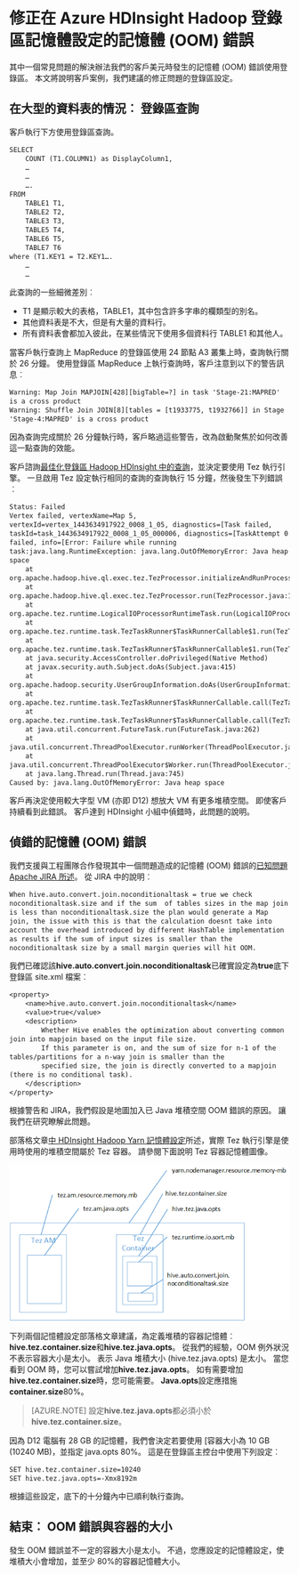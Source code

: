 <properties
    pageTitle="記憶體用完 (OOM)-登錄區設定 |Microsoft Azure"
    description="修正不足的記憶體錯誤 (OOM) 從登錄區查詢中的 Hadoop HDInsight 中。 客戶案例是查詢跨多個大型的資料表。"
    keywords="登出記憶體錯誤，OOM，登錄區設定"
    services="hdinsight"
    documentationCenter=""
    authors="rashimg"
    manager="jhubbard"
    editor="cgronlun"/>

<tags
    ms.service="hdinsight"
    ms.devlang="na"
    ms.topic="article"
    ms.tgt_pltfrm="na"
    ms.workload="big-data"
    ms.date="09/02/2016"
    ms.author="rashimg;jgao"/>

# <a name="fix-an-out-of-memory-oom-error-with-hive-memory-settings-in-hadoop-in-azure-hdinsight"></a>修正在 Azure HDInsight Hadoop 登錄區記憶體設定的記憶體 (OOM) 錯誤

其中一個常見問題的解決辦法我們的客戶美元時發生的記憶體 (OOM) 錯誤使用登錄區。 本文將說明客戶案例，我們建議的修正問題的登錄區設定。

## <a name="scenario-hive-query-across-large-tables"></a>在大型的資料表的情況︰ 登錄區查詢

客戶執行下方使用登錄區查詢。

    SELECT
        COUNT (T1.COLUMN1) as DisplayColumn1,
        …
        …
        ….
    FROM
        TABLE1 T1,
        TABLE2 T2,
        TABLE3 T3,
        TABLE5 T4,
        TABLE6 T5,
        TABLE7 T6
    where (T1.KEY1 = T2.KEY1….
        …
        …

此查詢的一些細微差別︰

* T1 是顯示較大的表格，TABLE1，其中包含許多字串的欄類型的別名。
* 其他資料表是不大，但是有大量的資料行。
* 所有資料表會都加入彼此，在某些情況下使用多個資料行 TABLE1 和其他人。

當客戶執行查詢上 MapReduce 的登錄區使用 24 節點 A3 叢集上時，查詢執行關於 26 分鐘。 使用登錄區 MapReduce 上執行查詢時，客戶注意到以下的警告訊息︰

    Warning: Map Join MAPJOIN[428][bigTable=?] in task 'Stage-21:MAPRED' is a cross product
    Warning: Shuffle Join JOIN[8][tables = [t1933775, t1932766]] in Stage 'Stage-4:MAPRED' is a cross product

因為查詢完成關於 26 分鐘執行時，客戶略過這些警告，改為啟動聚焦於如何改善這一點查詢的效能。

客戶諮詢[最佳化登錄區 Hadoop HDInsight 中的查詢](hdinsight-hadoop-optimize-hive-query.md)，並決定要使用 Tez 執行引擎。 一旦啟用 Tez 設定執行相同的查詢的查詢執行 15 分鐘，然後發生下列錯誤︰

    Status: Failed
    Vertex failed, vertexName=Map 5, vertexId=vertex_1443634917922_0008_1_05, diagnostics=[Task failed, taskId=task_1443634917922_0008_1_05_000006, diagnostics=[TaskAttempt 0 failed, info=[Error: Failure while running task:java.lang.RuntimeException: java.lang.OutOfMemoryError: Java heap space
        at
    org.apache.hadoop.hive.ql.exec.tez.TezProcessor.initializeAndRunProcessor(TezProcessor.java:172)
        at org.apache.hadoop.hive.ql.exec.tez.TezProcessor.run(TezProcessor.java:138)
        at
    org.apache.tez.runtime.LogicalIOProcessorRuntimeTask.run(LogicalIOProcessorRuntimeTask.java:324)
        at
    org.apache.tez.runtime.task.TezTaskRunner$TaskRunnerCallable$1.run(TezTaskRunner.java:176)
        at
    org.apache.tez.runtime.task.TezTaskRunner$TaskRunnerCallable$1.run(TezTaskRunner.java:168)
        at java.security.AccessController.doPrivileged(Native Method)
        at javax.security.auth.Subject.doAs(Subject.java:415)
        at org.apache.hadoop.security.UserGroupInformation.doAs(UserGroupInformation.java:1628)
        at
    org.apache.tez.runtime.task.TezTaskRunner$TaskRunnerCallable.call(TezTaskRunner.java:168)
        at
    org.apache.tez.runtime.task.TezTaskRunner$TaskRunnerCallable.call(TezTaskRunner.java:163)
        at java.util.concurrent.FutureTask.run(FutureTask.java:262)
        at java.util.concurrent.ThreadPoolExecutor.runWorker(ThreadPoolExecutor.java:1145)
        at java.util.concurrent.ThreadPoolExecutor$Worker.run(ThreadPoolExecutor.java:615)
        at java.lang.Thread.run(Thread.java:745)
    Caused by: java.lang.OutOfMemoryError: Java heap space

客戶再決定使用較大字型 VM (亦即 D12) 想放大 VM 有更多堆積空間。 即使客戶持續看到此錯誤。 客戶達到 HDInsight 小組中偵錯時，此問題的說明。

## <a name="debug-the-out-of-memory-oom-error"></a>偵錯的記憶體 (OOM) 錯誤

我們支援與工程團隊合作發現其中一個問題造成的記憶體 (OOM) 錯誤的[已知問題 Apache JIRA 所述](https://issues.apache.org/jira/browse/HIVE-8306)。 從 JIRA 中的說明︰

    When hive.auto.convert.join.noconditionaltask = true we check noconditionaltask.size and if the sum  of tables sizes in the map join is less than noconditionaltask.size the plan would generate a Map join, the issue with this is that the calculation doesnt take into account the overhead introduced by different HashTable implementation as results if the sum of input sizes is smaller than the noconditionaltask size by a small margin queries will hit OOM.

我們已確認該**hive.auto.convert.join.noconditionaltask**已確實設定為**true**底下登錄區 site.xml 檔案︰

    <property>
        <name>hive.auto.convert.join.noconditionaltask</name>
        <value>true</value>
        <description>
            Whether Hive enables the optimization about converting common join into mapjoin based on the input file size.
            If this parameter is on, and the sum of size for n-1 of the tables/partitions for a n-way join is smaller than the
            specified size, the join is directly converted to a mapjoin (there is no conditional task).
        </description>
    </property>

根據警告和 JIRA，我們假設是地圖加入已 Java 堆積空間 OOM 錯誤的原因。 讓我們在研究瞭解此問題。

部落格文章[中 HDInsight Hadoop Yarn 記憶體設定](http://blogs.msdn.com/b/shanyu/archive/2014/07/31/hadoop-yarn-memory-settings-in-hdinsigh.aspx)所述，實際 Tez 執行引擎是使用時使用的堆積空間屬於 Tez 容器。 請參閱下面說明 Tez 容器記憶體圖像。

![Tez 容器記憶體圖表︰ 記憶體用完 OOM 登錄區](./media/hdinsight-hadoop-hive-out-of-memory-error-oom/hive-out-of-memory-error-oom-tez-container-memory.png)


下列兩個記憶體設定部落格文章建議，為定義堆積的容器記憶體︰ **hive.tez.container.size**和**hive.tez.java.opts**。 從我們的經驗，OOM 例外狀況不表示容器大小是太小。 表示 Java 堆積大小 (hive.tez.java.opts) 是太小。 當您看到 OOM 時，您可以嘗試增加**hive.tez.java.opts**。 如有需要增加**hive.tez.container.size**時，您可能需要。 **Java.opts**設定應措施**container.size**80%。

> [AZURE.NOTE]  設定**hive.tez.java.opts**都必須小於**hive.tez.container.size**。

因為 D12 電腦有 28 GB 的記憶體，我們會決定若要使用 [容器大小為 10 GB (10240 MB)，並指定 java.opts 80%。 這是在登錄區主控台中使用下列設定︰

    SET hive.tez.container.size=10240
    SET hive.tez.java.opts=-Xmx8192m

根據這些設定，底下的十分鐘內中已順利執行查詢。

## <a name="conclusion-oom-errors-and-container-size"></a>結束︰ OOM 錯誤與容器的大小

發生 OOM 錯誤並不一定的容器大小是太小。 不過，您應設定的記憶體設定，使堆積大小會增加，並至少 80%的容器記憶體大小。
